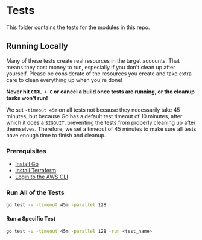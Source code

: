 # Tests

This folder contains the tests for the modules in this repo.

## Running Locally

Many of these tests create real resources in the target accounts. That means they cost money to run, especially
if you don't clean up after yourself. Please be considerate of the resources you create and take extra care to clean
everything up when you're done!

**Never hit `CTRL + C` or cancel a build once tests are running, or the cleanup tasks won't run!**

We set `-timeout 45m` on all tests not because they necessarily take 45 minutes, but because Go has a default test
timeout of 10 minutes, after which it does a `SIGQUIT`, preventing the tests from properly cleaning up  after
themselves. Therefore, we set a timeout of 45 minutes to make sure all tests have enough time to finish and cleanup.

### Prerequisites

- [Install Go](https://golang.org/)
- [Install Terraform](https://github.com/quantum-sec/meta/tree/master/setup/terragrunt)
- [Login to the AWS CLI](https://github.com/quantum-sec/infrastructure-live-customer/blob/master/.tools/aws/aws-cli-login.sh)

### Run All of the Tests

```bash
go test -v -timeout 45m -parallel 128
```

#### Run a Specific Test

```bash
go test -v -timeout 45m -parallel 128 -run <test_name>
```

